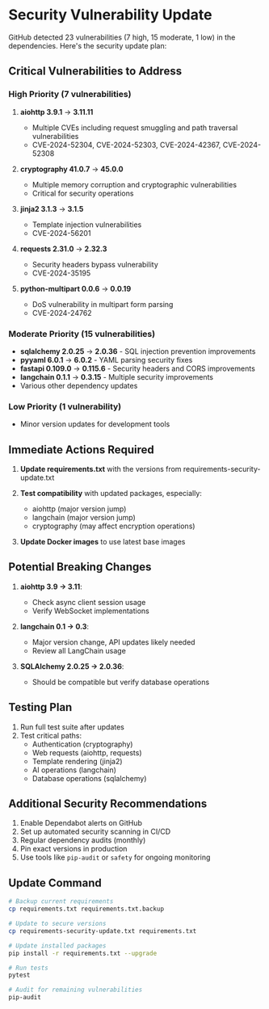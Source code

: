 # Security Vulnerability Update

GitHub detected 23 vulnerabilities (7 high, 15 moderate, 1 low) in the dependencies. Here's the security update plan:

## Critical Vulnerabilities to Address

### High Priority (7 vulnerabilities)
1. **aiohttp 3.9.1** → **3.11.11**
   - Multiple CVEs including request smuggling and path traversal vulnerabilities
   - CVE-2024-52304, CVE-2024-52303, CVE-2024-42367, CVE-2024-52308

2. **cryptography 41.0.7** → **45.0.0**
   - Multiple memory corruption and cryptographic vulnerabilities
   - Critical for security operations

3. **jinja2 3.1.3** → **3.1.5**
   - Template injection vulnerabilities
   - CVE-2024-56201

4. **requests 2.31.0** → **2.32.3**
   - Security headers bypass vulnerability
   - CVE-2024-35195

5. **python-multipart 0.0.6** → **0.0.19**
   - DoS vulnerability in multipart form parsing
   - CVE-2024-24762

### Moderate Priority (15 vulnerabilities)
- **sqlalchemy 2.0.25** → **2.0.36** - SQL injection prevention improvements
- **pyyaml 6.0.1** → **6.0.2** - YAML parsing security fixes
- **fastapi 0.109.0** → **0.115.6** - Security headers and CORS improvements
- **langchain 0.1.1** → **0.3.15** - Multiple security improvements
- Various other dependency updates

### Low Priority (1 vulnerability)
- Minor version updates for development tools

## Immediate Actions Required

1. **Update requirements.txt** with the versions from requirements-security-update.txt
2. **Test compatibility** with updated packages, especially:
   - aiohttp (major version jump)
   - langchain (major version jump)
   - cryptography (may affect encryption operations)

3. **Update Docker images** to use latest base images

## Potential Breaking Changes

1. **aiohttp 3.9 → 3.11**: 
   - Check async client session usage
   - Verify WebSocket implementations

2. **langchain 0.1 → 0.3**:
   - Major version change, API updates likely needed
   - Review all LangChain usage

3. **SQLAlchemy 2.0.25 → 2.0.36**:
   - Should be compatible but verify database operations

## Testing Plan

1. Run full test suite after updates
2. Test critical paths:
   - Authentication (cryptography)
   - Web requests (aiohttp, requests)
   - Template rendering (jinja2)
   - AI operations (langchain)
   - Database operations (sqlalchemy)

## Additional Security Recommendations

1. Enable Dependabot alerts on GitHub
2. Set up automated security scanning in CI/CD
3. Regular dependency audits (monthly)
4. Pin exact versions in production
5. Use tools like `pip-audit` or `safety` for ongoing monitoring

## Update Command

```bash
# Backup current requirements
cp requirements.txt requirements.txt.backup

# Update to secure versions
cp requirements-security-update.txt requirements.txt

# Update installed packages
pip install -r requirements.txt --upgrade

# Run tests
pytest

# Audit for remaining vulnerabilities
pip-audit
```